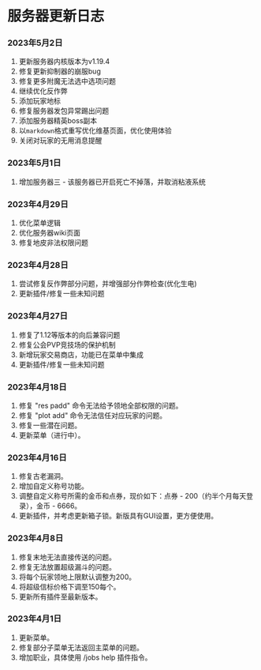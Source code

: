 # 服务器更新日志

### 2023年5月2日

1. 更新服务器内核版本为v1.19.4
2. 修复更新抑制器的崩服bug
3. 修复更多附魔无法选中选项问题
4. 继续优化反作弊
5. 添加玩家地标
6. 修复服务器发包异常踢出问题
7. 添加服务器精英boss副本
8. 以`markdown`格式重写优化维基页面，优化使用体验
9. 关闭对玩家的无用消息提醒

### 2023年5月1日

1. 增加服务器三 - 该服务器已开启死亡不掉落，并取消粘液系统

### 2023年4月29日

1. 优化菜单逻辑
2. 优化服务器wiki页面
3. 修复地皮非法权限问题

### 2023年4月28日

1. 尝试修复反作弊部分问题，并增强部分作弊检查(优化生电)
2. 更新插件/修复一些未知问题

### 2023年4月27日

1. 修复了1.12等版本的向后兼容问题
2. 修复公会PVP竞技场的保护机制
3. 新增玩家交易商店，功能已在菜单中集成
4. 更新插件/修复一些未知问题

### 2023年4月18日

1. 修复 "res padd" 命令无法给予领地全部权限的问题。
2. 修复 "plot add" 命令无法信任对应玩家的问题。
3. 修复一些潜在问题。
4. 更新菜单（进行中）。

### 2023年4月16日

1. 修复古老漏洞。
2. 增加自定义称号功能。
3. 调整自定义称号所需的金币和点券，现价如下：点券 - 200（约半个月每天登录），金币 - 6666。
4. 更新插件，并考虑更新箱子锁。新版具有GUI设置，更方便使用。

### 2023年4月8日

1. 修复末地无法直接传送的问题。
2. 修复无法放置超级漏斗的问题。
3. 将每个玩家领地上限默认调整为200。
4. 将超级信标价格下调至150每个。
5. 更新所有插件至最新版本。

### 2023年4月1日

1. 更新菜单。
2. 修复部分子菜单无法返回主菜单的问题。
3. 增加职业，具体使用 /jobs help 插件指令。
